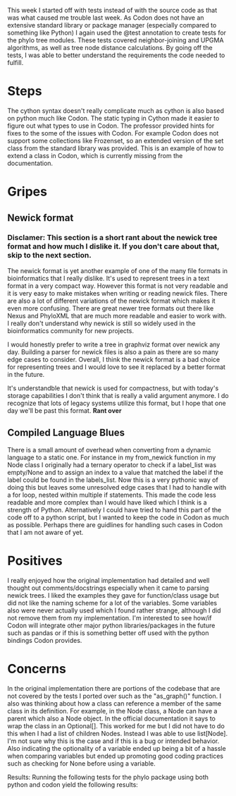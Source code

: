 This week I started off with tests instead of with the source code as that was what caused me trouble last week. As Codon does not have an extensive standard library or package manager (especially compared to something like Python) I again used the @test annotation to create tests for the phylo tree modules. These tests covered neighbor-joining and UPGMA algorithms, as well as tree node distance calculations. By going off the tests, I was able to better understand the requirements the code needed to fulfill. 

# Steps
The cython syntax doesn't really complicate much as cython is also based on python much like Codon. The static typing in Cython made it easier to figure out what types to use in Codon. The professor provided hints for fixes to the some of the issues with Codon. For example Codon does not support some collections like Frozenset, so an extended version of the set class from the standard library was provided. This is an example of how to extend a class in Codon, which is currently missing from the documentation.



# Gripes 

## Newick format
###  **Disclamer**: This section is a short rant about the newick tree format and how much I dislike it. If you don't care about that, skip to the next section.

The newick format is yet another example of one of the many file formats in bioinformatics that I really dislike. It's used to represent trees in a text format in a very compact way. However this format is not very readable and it is very easy to make mistakes when writing or reading newick files. There are also a lot of different variations of the newick format which makes it even more confusing. There are great newer tree formats out there like Nexus and PhyloXML that are much more readable and easier to work with. I really don't understand why newick is still so widely used in the bioinformatics community for new projects.

 I would honestly prefer to write a tree in graphviz format over newick any day. Building a parser for newick files is also a pain as there are so many edge cases to consider. Overall, I think the newick format is a bad choice for representing trees and I would love to see it replaced by a better format in the future.

It's understandble that newick is used for compactness, but with today's storage capabilities I don't think that is really a valid argument anymore. I do recognize that lots of legacy systems utilize this format, but I hope that one day we'll be past this format.
**Rant over**

## Compiled Language Blues
There is a small amount of overhead when converting from a dynamic language to a static one. For instance in my from_newick function in my Node class I originally had a ternary operator to check if a label_list was empty/None and to assign an index to a value that matched the label if the label could be found in the labels_list. Now this is a very pythonic way of doing this but leaves some unresolved edge cases that I had to handle with a for loop, nested within multiple if statements. This made the code less readable and more complex than I would have liked which I think is a strength of Python. Alternatively I could have tried to hand this part of the code off to a python script, but I wanted to keep the code in Codon as much as possible. Perhaps there are guidlines for handling such cases in Codon that I am not aware of yet.

# Positives
I really enjoyed how the original implementation had detailed and well thought out comments/docstrings especially when it came to parsing newick trees. I liked the examples they gave for function/class usage but did not like the naming scheme for a lot of the variables. Some variables also were never actually used which I found rather strange, although I did not remove them from my implementation. I'm interested to see how/if Codon will integrate other major python libraries/packages in the future such as pandas or if this is something better off used with the python bindings Codon provides.

# Concerns
In the original implementation there are portions of the codebase that are not covered by the tests I ported over such as the "as_graph()" function. I also was thinking about how a class can reference a member of the same class in its definition. For example, in the Node class, a Node can have a parent which also a Node object. In the official documentation it says to wrap the class in an Optional[]. This worked for me but I did not have to do this when I had a list of children Nodes. Instead I was able to use list[Node]. I'm not sure why this is the case and if this is a bug or intended behavior. Also indicating the optionality of a variable ended up being a bit of a hassle when comparing variables but ended up promoting good coding practices such as checking for None before using a variable.

Results:
Running the following tests for the phylo package using both python and codon yield the following results:


